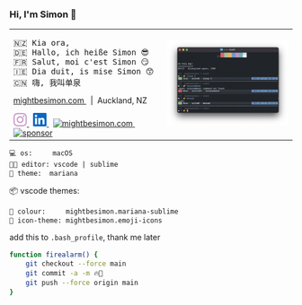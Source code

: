 ### Hi, I'm Simon 👋

<table>
	<tr>
		<td>
<pre>🇳🇿 Kia ora,
🇩🇪 Hallo, ich heiße Simon 😎
🇫🇷 Salut, moi c'est Simon 😏
🇮🇪 Dia duit, is mise Simon 😙
🇨🇳 嗨, 我叫单泉</pre>
			<p>
				<a href="mightbesimon.com">
					mightbesimon.com
				</a>&nbsp;&nbsp;|&nbsp;&nbsp;Auckland, NZ
			</p>
			<a href="https://www.instagram.com/definitely.not_simon">
				<img height="24" alt="instagram" src="assets/instagram.svg" />
			</a>
			&nbsp;
			<a href="https://www.linkedin.com/in/mightbesimon">
				<img height="24" alt="LinkedIn" src="assets/linkedin.svg" />
			</a>
			&nbsp;
			<a href="https://mightbesimon.com">
				<img height="24" alt="mightbesimon.com" src="https://mightbesimon.com/favicon.ico" />
			</a>
			&nbsp;&nbsp;
			<a href="https://github.com/sponsors/mightbesimon">
				<img height="24" alt="sponsor" src="https://img.shields.io/badge/%F0%9F%91%89_Sponsor_%F0%9F%91%88-d73a49" />
			</a>
		</td>
		<td>
			<!-- <a href="https://mightbesimon.com">
				<img alt="stats" src="https://github-readme-stats.vercel.app/api?username=mightbesimon&show_icons=true&theme=dracula" />
			</a> -->
			<a href="https://github.com/mightbesimon/profile.bash">
				<img alt="terminal" src="assets/terminal.png">
			</a>
		</td>
	</tr>
</table>

```
💻 os:     macOS
🧑‍💻 editor: vscode | sublime
🎨 theme:  mariana
```

📦 vscode themes:

```
🎨 colour:     mightbesimon.mariana-sublime
📂 icon-theme: mightbesimon.emoji-icons
```

add this to `.bash_profile`, thank me later

```bash
function firealarm() {
	git checkout --force main
	git commit -a -m 🔥🚨
	git push --force origin main
}
```
